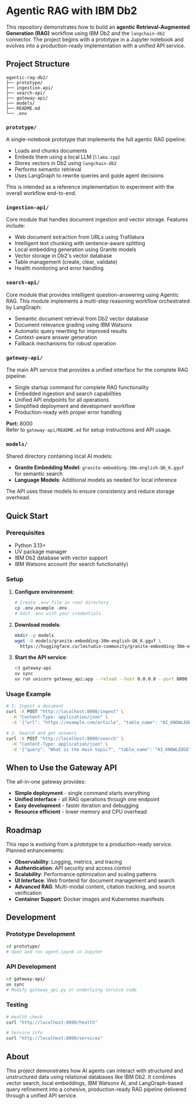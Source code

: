 # Agentic RAG with IBM Db2

This repository demonstrates how to build an **agentic Retrieval-Augmented Generation (RAG)** workflow using IBM Db2 and the `langchain-db2` connector. The project begins with a prototype in a Jupyter notebook and evolves into a production-ready implementation with a unified API service.

## Project Structure

```
agentic-rag-db2/
├── prototype/
├── ingestion-api/
├── search-api/
├── gateway-api/
├── models/
├── README.md
└── .env
```

### `prototype/`

A single-notebook prototype that implements the full agentic RAG pipeline:

* Loads and chunks documents
* Embeds them using a local LLM (`llama.cpp`)
* Stores vectors in Db2 using `langchain-db2`
* Performs semantic retrieval
* Uses LangGraph to rewrite queries and guide agent decisions

This is intended as a reference implementation to experiment with the overall workflow end-to-end.

### `ingestion-api/`

Core module that handles document ingestion and vector storage. Features include:

* Web document extraction from URLs using Trafilatura
* Intelligent text chunking with sentence-aware splitting
* Local embedding generation using Granite models
* Vector storage in Db2's vector database
* Table management (create, clear, validate)
* Health monitoring and error handling

### `search-api/`

Core module that provides intelligent question-answering using Agentic RAG. This module implements a multi-step reasoning workflow orchestrated by LangGraph:

* Semantic document retrieval from Db2 vector database
* Document relevance grading using IBM Watsonx
* Automatic query rewriting for improved results
* Context-aware answer generation
* Fallback mechanisms for robust operation

### `gateway-api/`

The main API service that provides a unified interface for the complete RAG pipeline:

* Single startup command for complete RAG functionality
* Embedded ingestion and search capabilities
* Unified API endpoints for all operations
* Simplified deployment and development workflow
* Production-ready with proper error handling

**Port:** 8000  
Refer to `gateway-api/README.md` for setup instructions and API usage.

### `models/`

Shared directory containing local AI models:

* **Granite Embedding Model**: `granite-embedding-30m-english-Q6_K.gguf` for semantic search
* **Language Models**: Additional models as needed for local inference

The API uses these models to ensure consistency and reduce storage overhead.

## Quick Start

### Prerequisites

* Python 3.13+
* UV package manager
* IBM Db2 database with vector support
* IBM Watsonx account (for search functionality)

### Setup

1. **Configure environment**:
   ```bash
   # Create .env file in root directory
   cp .env.example .env
   # Edit .env with your credentials
   ```

2. **Download models**:
   ```bash
   mkdir -p models
   wget -O models/granite-embedding-30m-english-Q6_K.gguf \
     https://huggingface.co/lmstudio-community/granite-embedding-30m-english-GGUF/resolve/main/granite-embedding-30m-english-Q6_K.gguf
   ```

3. **Start the API service**:
   ```bash
   cd gateway-api
   uv sync
   uv run uvicorn gateway_api:app --reload --host 0.0.0.0 --port 8000
   ```

### Usage Example

```bash
# 1. Ingest a document
curl -X POST "http://localhost:8000/ingest" \
  -H "Content-Type: application/json" \
  -d '{"url": "https://example.com/article", "table_name": "AI_KNOWLEDGE"}'

# 2. Search and get answers
curl -X POST "http://localhost:8000/search" \
  -H "Content-Type: application/json" \
  -d '{"query": "What is the main topic?", "table_name": "AI_KNOWLEDGE"}'
```

## When to Use the Gateway API

The all-in-one gateway provides:
* **Simple deployment** - single command starts everything
* **Unified interface** - all RAG operations through one endpoint
* **Easy development** - faster iteration and debugging
* **Resource efficient** - lower memory and CPU overhead

## Roadmap

This repo is evolving from a prototype to a production-ready service. Planned enhancements:

* **Observability**: Logging, metrics, and tracing
* **Authentication**: API security and access control
* **Scalability**: Performance optimization and scaling patterns
* **UI Interface**: Web frontend for document management and search
* **Advanced RAG**: Multi-modal content, citation tracking, and source verification
* **Container Support**: Docker images and Kubernetes manifests

## Development

### Prototype Development
```bash
cd prototype/
# Open and run agent.ipynb in Jupyter
```

### API Development

```bash
cd gateway-api/
uv sync
# Modify gateway_api.py or underlying service code
```

### Testing

```bash
# Health check
curl "http://localhost:8000/health"

# Service info
curl "http://localhost:8000/services"
```

## About

This project demonstrates how AI agents can interact with structured and unstructured data using relational databases like IBM Db2. It combines vector search, local embeddings, IBM Watsonx AI, and LangGraph-based query refinement into a cohesive, production-ready RAG pipeline delivered through a unified API service.